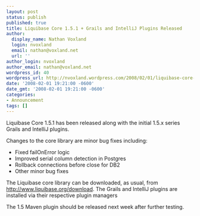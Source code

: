 ```yaml
---
layout: post
status: publish
published: true
title: Liquibase Core 1.5.1 + Grails and IntelliJ Plugins Released
author:
  display_name: Nathan Voxland
  login: nvoxland
  email: nathan@voxland.net
  url: ''
author_login: nvoxland
author_email: nathan@voxland.net
wordpress_id: 40
wordpress_url: http://nvoxland.wordpress.com/2008/02/01/liquibase-core-151-grails-and-intellij-plugins-released/
date: '2008-02-01 19:21:00 -0600'
date_gmt: '2008-02-01 19:21:00 -0600'
categories:
- Announcement
tags: []
---
```


Liquibase Core 1.5.1 has been released along with the initial 1.5.x series Grails and IntelliJ plugins.

Changes to the core library are minor bug fixes including:

- Fixed failOnError logic
- Improved serial column detection in Postgres
- Rollback connections before close for DB2
- Other minor bug fixes

The Liquibase core library can be downloaded, as usual,  from  <a href="http://www.liquibase.org/download">http://www.liquibase.org/download</a>. The Grails and IntelliJ plugins are installed via their respective plugin managers

The 1.5 Maven plugin should be released next week after further testing.
